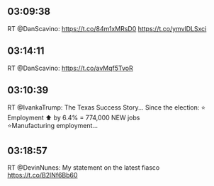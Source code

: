## 03:09:38
RT @DanScavino: https://t.co/84m1xMRsD0 https://t.co/ymvlDLSxci
## 03:14:11
RT @DanScavino: https://t.co/avMqf5TvoR
## 03:10:39
RT @IvankaTrump: The Texas Success Story...
Since the election:
⭐️ Employment ⬆️ by 6.4% = 774,000 NEW jobs   
⭐️Manufacturing employment…
## 03:18:57
RT @DevinNunes: My statement on the latest fiasco https://t.co/B2lNf6Bb60
